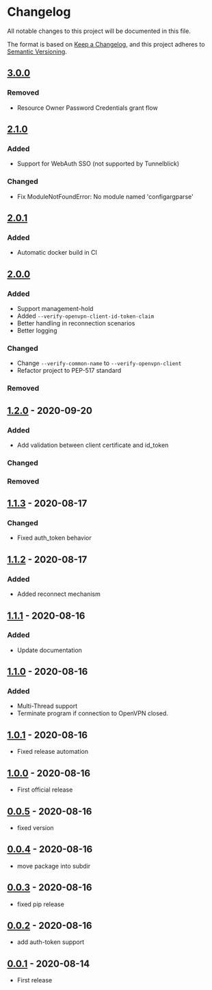 # Changelog

All notable changes to this project will be documented in this file.

The format is based on [Keep a Changelog](https://keepachangelog.com/en/1.0.0/),
and this project adheres to [Semantic Versioning](https://semver.org/spec/v2.0.0.html).

## [3.0.0]

### Removed

- Resource Owner Password Credentials grant flow

## [2.1.0]

### Added
- Support for WebAuth SSO (not supported by Tunnelblick)

### Changed

- Fix ModuleNotFoundError: No module named 'configargparse'

## [2.0.1]

### Added

- Automatic docker build in CI

## [2.0.0]

### Added

- Support management-hold
- Added `--verify-openvpn-client-id-token-claim`
- Better handling in reconnection scenarios
- Better logging

### Changed

- Change `--verify-common-name` to `--verify-openvpn-client`
- Refactor project to PEP-517 standard

### Removed

## [1.2.0] - 2020-09-20

### Added

- Add validation between client certificate and id_token

### Changed

### Removed

## [1.1.3] - 2020-08-17

### Changed

- Fixed auth_token behavior

## [1.1.2] - 2020-08-17

### Added

- Added reconnect mechanism

## [1.1.1] - 2020-08-16

### Added

- Update documentation

## [1.1.0] - 2020-08-16

### Added

- Multi-Thread support
- Terminate program if connection to OpenVPN closed.

## [1.0.1] - 2020-08-16

- Fixed release automation

## [1.0.0] - 2020-08-16

- First official release

## [0.0.5] - 2020-08-16

- fixed version

## [0.0.4] - 2020-08-16

- move package into subdir

## [0.0.3] - 2020-08-16

- fixed pip release

## [0.0.2] - 2020-08-16

- add auth-token support

## [0.0.1] - 2020-08-14

- First release

[Unreleased]: https://github.com/jkroepke/openvpn-auth-azure-ad/compare/v3.0.0...HEAD
[3.0.0]: https://github.com/jkroepke/openvpn-auth-azure-ad/releases/tag/v3.0.0
[2.1.0]: https://github.com/jkroepke/openvpn-auth-azure-ad/releases/tag/v2.1.0
[2.0.3]: https://github.com/jkroepke/openvpn-auth-azure-ad/releases/tag/v2.0.3
[2.0.1]: https://github.com/jkroepke/openvpn-auth-azure-ad/releases/tag/v2.0.1
[2.0.0]: https://github.com/jkroepke/openvpn-auth-azure-ad/releases/tag/v2.0.0
[1.2.0]: https://github.com/jkroepke/openvpn-auth-azure-ad/releases/tag/v1.2.0
[1.1.3]: https://github.com/jkroepke/openvpn-auth-azure-ad/releases/tag/v1.1.3
[1.1.2]: https://github.com/jkroepke/openvpn-auth-azure-ad/releases/tag/v1.1.2
[1.1.1]: https://github.com/jkroepke/openvpn-auth-azure-ad/releases/tag/v1.1.1
[1.1.0]: https://github.com/jkroepke/openvpn-auth-azure-ad/releases/tag/v1.1.0
[1.0.1]: https://github.com/jkroepke/openvpn-auth-azure-ad/releases/tag/v1.0.1
[1.0.0]: https://github.com/jkroepke/openvpn-auth-azure-ad/releases/tag/v1.0.0
[0.0.5]: https://github.com/jkroepke/openvpn-auth-azure-ad/releases/tag/v0.0.5
[0.0.4]: https://github.com/jkroepke/openvpn-auth-azure-ad/releases/tag/v0.0.4
[0.0.3]: https://github.com/jkroepke/openvpn-auth-azure-ad/releases/tag/v0.0.3
[0.0.2]: https://github.com/jkroepke/openvpn-auth-azure-ad/releases/tag/v0.0.2
[0.0.1]: https://github.com/jkroepke/openvpn-auth-azure-ad/releases/tag/v0.0.1
